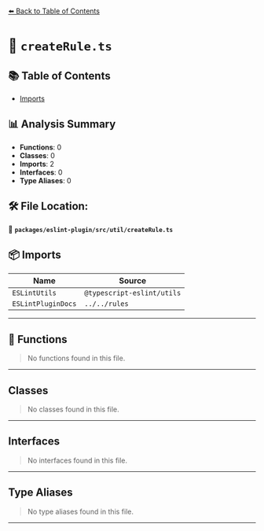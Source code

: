 [⬅️ Back to Table of Contents](../../../../index.md)

# 📄 `createRule.ts`

## 📚 Table of Contents

- [Imports](#imports)

## 📊 Analysis Summary

- **Functions**: 0
- **Classes**: 0
- **Imports**: 2
- **Interfaces**: 0
- **Type Aliases**: 0

## 🛠️ File Location:
📂 **`packages/eslint-plugin/src/util/createRule.ts`**

## 📦 Imports

| Name | Source |
|------|--------|
| `ESLintUtils` | `@typescript-eslint/utils` |
| `ESLintPluginDocs` | `../../rules` |


---

## 🔧 Functions

> No functions found in this file.


---

## Classes

> No classes found in this file.


---

## Interfaces

> No interfaces found in this file.


---

## Type Aliases

> No type aliases found in this file.


---